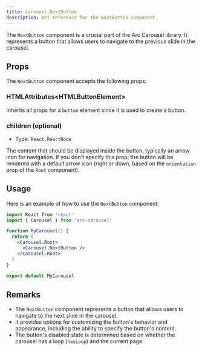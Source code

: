 ```yaml
---
title: Carousel.NextButton
description: API reference for the NextButton component.
---
```


The `NextButton` component is a crucial part of the Arc Carousel library. It represents a button that allows users to navigate to the previous slide in the carousel.

## Props

The `NextButton` component accepts the following props:

### HTMLAttributes\<HTMLButtonElement\>

Inherits all props for a `button` element since it is used to create a button.

### children (optional)

- Type: `React.ReactNode`

The content that should be displayed inside the button, typically an arrow icon for navigation. If you don't specify this prop, the button will be rendered with a default arrow icon (right or down, based on the `orientation` prop of the `Root` component).

## Usage

Here is an example of how to use the `NextButton` component:

```jsx
import React from 'react'
import { Carousel } from 'arc-carousel'

function MyCarousel() {
  return (
    <Carousel.Root>
      <Carousel.NextButton />
    </Carousel.Root>
  )
}

export default MyCarousel
```

## Remarks

- The `NextButton` component represents a button that allows users to navigate to the next slide in the carousel.
- It provides options for customizing the button's behavior and appearance, including the ability to specify the button's content.
- The button's disabled state is determined based on whether the carousel has a loop (`hasLoop`) and the current page.
